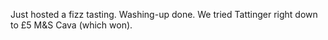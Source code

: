 Just hosted a fizz tasting. Washing-up done. We tried Tattinger right down to £5 M&amp;S Cava (which won).